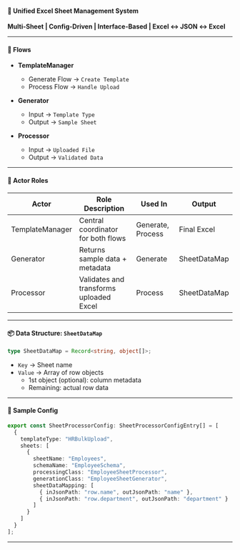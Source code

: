 #### 🧩 Unified Excel Sheet Management System  
**Multi-Sheet | Config-Driven | Interface-Based | Excel ↔ JSON ↔ Excel**

---

#### 🔁 Flows  

- **TemplateManager**
  - Generate Flow → `Create Template`
  - Process Flow → `Handle Upload`

- **Generator**
  - Input → `Template Type`
  - Output → `Sample Sheet`

- **Processor**
  - Input → `Uploaded File`
  - Output → `Validated Data`

---

#### 🎯 Actor Roles  

| Actor           | Role Description                              | Used In        | Output         |
|----------------|------------------------------------------------|----------------|----------------|
| TemplateManager | Central coordinator for both flows             | Generate, Process | Final Excel    |
| Generator       | Returns sample data + metadata                 | Generate       | SheetDataMap   |
| Processor       | Validates and transforms uploaded Excel        | Process        | SheetDataMap   |

---

#### 📦 Data Structure: `SheetDataMap`

```ts
type SheetDataMap = Record<string, object[]>;
```

- `Key` → Sheet name  
- `Value` → Array of row objects  
  - 1st object (optional): column metadata  
  - Remaining: actual row data  

---

#### 🧪 Sample Config

```ts
export const SheetProcessorConfig: SheetProcessorConfigEntry[] = [
  {
    templateType: "HRBulkUpload",
    sheets: [
      {
        sheetName: "Employees",
        schemaName: "EmployeeSchema",
        processingClass: "EmployeeSheetProcessor",
        generationClass: "EmployeeSheetGenerator",
        sheetDataMapping: [
          { inJsonPath: "row.name", outJsonPath: "name" },
          { inJsonPath: "row.department", outJsonPath: "department" }
        ]
      }
    ]
  }
];
```

---
